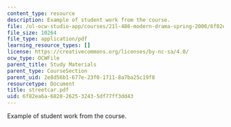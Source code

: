 ```yaml
---
content_type: resource
description: Example of student work from the course.
file: /ol-ocw-studio-app/courses/21l-486-modern-drama-spring-2006/6f82ea6a6828262532435df77ff3dd43_streetcar.pdf
file_size: 10264
file_type: application/pdf
learning_resource_types: []
license: https://creativecommons.org/licenses/by-nc-sa/4.0/
ocw_type: OCWFile
parent_title: Study Materials
parent_type: CourseSection
parent_uid: 2e8d56b1-677e-23f0-1711-8a7ba25c19f8
resourcetype: Document
title: streetcar.pdf
uid: 6f82ea6a-6828-2625-3243-5df77ff3dd43
---
```

Example of student work from the course.